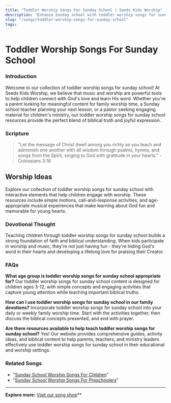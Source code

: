 ```yaml
---
title: "Toddler Worship Songs For Sunday School | Seeds Kids Worship"
description: "Enhance Sunday school with toddler worship songs for sunday school that teach faith through music. Educational worship resources for children."
slug: "/songs/toddler-worship-songs-for-sunday-school"
tags:
---
```


# Toddler Worship Songs For Sunday School

### Introduction

Welcome to our collection of toddler worship songs for sunday school! At Seeds Kids Worship, we believe that music and worship are powerful tools to help children connect with God's love and learn His word. Whether you're a parent looking for meaningful content for family worship time, a Sunday school teacher planning your next lesson, or a pastor seeking engaging material for children's ministry, our toddler worship songs for sunday school resources provide the perfect blend of biblical truth and joyful expression.

### Scripture

> "Let the message of Christ dwell among you richly as you teach and admonish one another with all wisdom through psalms, hymns, and songs from the Spirit, singing to God with gratitude in your hearts." - Colossians 3:16

## Worship Ideas

Explore our collection of toddler worship songs for sunday school with interactive elements that help children engage with worship. These resources include simple motions, call-and-response activities, and age-appropriate musical experiences that make learning about God fun and memorable for young hearts.

### Devotional Thought

Teaching children through toddler worship songs for sunday school builds a strong foundation of faith and biblical understanding. When kids participate in worship and music, they're not just having fun - they're hiding God's word in their hearts and developing a lifelong love for praising their Creator.

### FAQs

**What age group is toddler worship songs for sunday school appropriate for?**
Our toddler worship songs for sunday school content is designed for children ages 3-12, with simple concepts and engaging activities that capture young attention while teaching important biblical truths.

**How can I use toddler worship songs for sunday school in our family devotions?**
Incorporate toddler worship songs for sunday school into your daily or weekly family worship time. Start with the activities together, then discuss the biblical concepts presented, and end with prayer.

**Are there resources available to help teach toddler worship songs for sunday school?**
Yes! Our website provides comprehensive guides, activity ideas, and biblical content to help parents, teachers, and ministry leaders effectively use toddler worship songs for sunday school in their educational and worship settings.

### Related Songs

- "[Sunday School Worship Songs For Children](/songs/sunday-school-worship-songs-for-children/)"
- "[Sunday School Worship Songs For Preschoolers](/songs/sunday-school-worship-songs-for-preschoolers/)"

---

**Explore more:** [Visit our song shop](https://seedskidsworship.com/shop)**

<!-- Schema Markup -->
<script type="application/ld+json">
{
  "@context": "https://schema.org",
  "@type": "MusicRecording",
  "name": "Toddler Worship Songs For Sunday School",
  "byArtist": {
    "@type": "MusicGroup",
    "name": "Seeds Kids Worship"
  },
  "isFamilyFriendly": true,
  "url": "https://seedskidsworship.com/songs/toddler-worship-songs-for-sunday-school/"
}
</script>